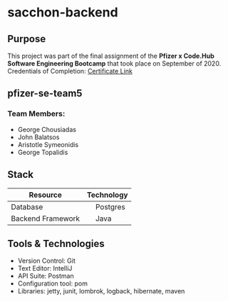 # sacchon-backend

## Purpose
This project was part of the final assignment of the **Pfizer x Code.Hub Software Engineering Bootcamp** that took place on September of 2020.
Credentials of Completion: [Certificate Link](https://www.codehub.gr/wp-content/uploads/2020/10/Certificate-Software-Engineering-Bootcamp-Symeonidis-Aristotle.pdf)

## pfizer-se-team5

### Team Members:
- George Chousiadas
- John Balatsos
- Aristotle Symeonidis
- George Topalidis

## Stack
| Resource | Technology |
| ----------- | ----------- |
| Database | <img src="https://www.postgresql.org/media/img/about/press/elephant.png" width="15" height="15"> Postgres |
| Backend Framework | <img src="https://img.icons8.com/color/512/java-coffee-cup-logo--v1.png" width="15" height="15"> Java |

## Tools & Technologies
- Version Control: Git
- Text Editor: IntelliJ
- API Suite: Postman
- Configuration tool: pom
- Libraries: jetty, junit, lombrok, logback, hibernate, maven
